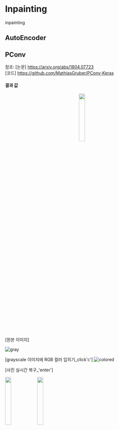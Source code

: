 # Inpainting
inpainting

## AutoEncoder

## PConv
참조: 
[논문] https://arxiv.org/abs/1804.07723 <br>
[코드] https://github.com/MathiasGruber/PConv-Keras

#### 결과 값
<p align="center"><img src="https://user-images.githubusercontent.com/72767245/99153168-419dde80-26ea-11eb-98fb-9aca373f5b84.jpg" width="20%"></p>

[원본 이미지]

![gray](https://user-images.githubusercontent.com/72767245/99153168-419dde80-26ea-11eb-98fb-9aca373f5b84.jpg)

[grayscale 이미지에 RGB 컬러 입히기_click'c']
![colored](https://user-images.githubusercontent.com/72767245/99153169-4367a200-26ea-11eb-8ac1-776ee3d89186.png)

[사진 실시간 복구_'enter']
<div>
  <img src="https://user-images.githubusercontent.com/72767245/99153170-45316580-26ea-11eb-9144-7a6e95323273.png" width="20%">
  <img src="https://user-images.githubusercontent.com/72767245/99153171-45c9fc00-26ea-11eb-9ae2-adb61f17b056.png" width="20%">
</div>
